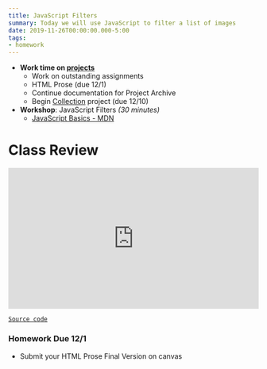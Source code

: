 ```yaml
---
title: JavaScript Filters
summary: Today we will use JavaScript to filter a list of images
date: 2019-11-26T00:00:00.000-5:00
tags:
- homework
---
```


- **Work time on [projects](/projects)**
  - Work on outstanding assignments
  - HTML Prose (due 12/1)
  - Continue documentation for Project Archive
  - Begin [Collection](/projects/) project (due 12/10)
- **Workshop**: JavaScript Filters *(30 minutes)*
  - [JavaScript Basics - MDN](https://developer.mozilla.org/en-US/docs/Learn/Getting_started_with_the_web/JavaScript_basics)

# Class Review

<style>.embed-container { position: relative; padding-bottom: 56.25%; height: 0; overflow: hidden; max-width: 100%; } .embed-container iframe, .embed-container object, .embed-container embed { position: absolute; top: 0; left: 0; width: 100%; height: 100%; }</style><div class='embed-container'><iframe width="560" height="315" src="https://www.youtube.com/embed/3H8dLaStn98" frameborder="0" allow="accelerometer; autoplay; encrypted-media; gyroscope; picture-in-picture" allowfullscreen></iframe></div>

<a href="https://prmlg.ht/33hmBwI" rel="external" target="_blank">```Source code```</a>

### <a name="homework"></a>Homework Due 12/1

- Submit your HTML Prose Final Version on canvas